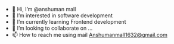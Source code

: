 - 👋 Hi, I’m @anshuman mall
- 👀 I’m interested in software development
- 🌱 I’m currently learning Frontend development
- 💞️ I’m looking to collaborate on ...
- 📫 How to reach me using mail Anshumanmall1632@gmail.com

<!---
anshumall5643/anshumall5643 is a ✨ special ✨ repository because its `README.md` (this file) appears on your GitHub profile.
You can click the Preview link to take a look at your changes.
--->
